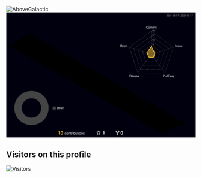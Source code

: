 ![AboveGalactic](https://capsule-render.vercel.app/api?type=Waving&color=timeGradient&height=250&animation=fadeIn&section=header&text=AboveGalactic&fontSize=50)
![Contrib](./profile-3d-contrib/profile-night-rainbow.svg)



## Visitors on this profile
![Visitors](https://count.getloli.com/get/@Yokixc?theme=rule34)
